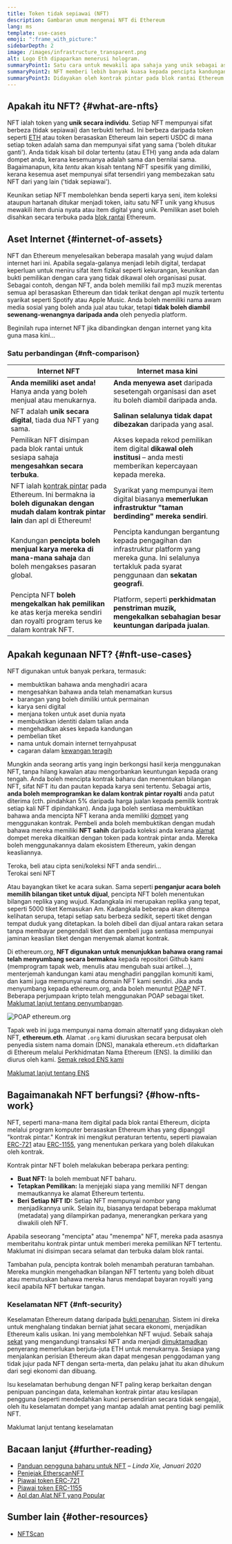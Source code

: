 ```yaml
---
title: Token tidak sepiawai (NFT)
description: Gambaran umum mengenai NFT di Ethereum
lang: ms
template: use-cases
emoji: ":frame_with_picture:"
sidebarDepth: 2
image: /images/infrastructure_transparent.png
alt: Logo Eth dipaparkan menerusi hologram.
summaryPoint1: Satu cara untuk mewakili apa sahaja yang unik sebagai aset berasaskan Ethereum.
summaryPoint2: NFT memberi lebih banyak kuasa kepada pencipta kandungan dari sebelum ini.
summaryPoint3: Didayakan oleh kontrak pintar pada blok rantai Ethereum.
---
```


## Apakah itu NFT? {#what-are-nfts}

NFT ialah token yang **unik secara individu**. Setiap NFT mempunyai sifat berbeza (tidak sepiawai) dan terbukti terhad. Ini berbeza daripada token seperti [ETH](/glossary/#ether) atau token berasaskan Ethereum lain seperti USDC di mana setiap token adalah sama dan mempunyai sifat yang sama ('boleh ditukar ganti'). Anda tidak kisah bil dolar tertentu (atau ETH) yang anda ada dalam dompet anda, kerana kesemuanya adalah sama dan bernilai sama. Bagaimanapun, kita _tentu_ akan kisah tentang NFT spesifik yang dimiliki, kerana kesemua aset mempunyai sifat tersendiri yang membezakan satu NFT dari yang lain ('tidak sepiawai').

Keunikan setiap NFT membolehkan benda seperti karya seni, item koleksi ataupun hartanah ditukar menjadi token, iaitu satu NFT unik yang khusus mewakili item dunia nyata atau item digital yang unik. Pemilikan aset boleh disahkan secara terbuka pada [blok rantai](/glossary/#blockchain) Ethereum.

<YouTube id="Xdkkux6OxfM" />

## Aset Internet {#internet-of-assets}

NFT dan Ethereum menyelesaikan beberapa masalah yang wujud dalam internet hari ini. Apabila segala-galanya menjadi lebih digital, terdapat keperluan untuk meniru sifat item fizikal seperti kekurangan, keunikan dan bukti pemilikan dengan cara yang tidak dikawal oleh organisasi pusat. Sebagai contoh, dengan NFT, anda boleh memiliki fail mp3 muzik merentas semua apl berasaskan Ethereum dan tidak terikat dengan apl muzik tertentu syarikat seperti Spotify atau Apple Music. Anda boleh memiliki nama awam media sosial yang boleh anda jual atau tukar, tetapi **tidak boleh diambil sewenang-wenangnya daripada anda** oleh penyedia platform.

Beginilah rupa internet NFT jika dibandingkan dengan internet yang kita guna masa kini...

### Satu perbandingan {#nft-comparison}

| Internet NFT                                                                                                                                                         | Internet masa kini                                                                                                                                                    |
| -------------------------------------------------------------------------------------------------------------------------------------------------------------------- | --------------------------------------------------------------------------------------------------------------------------------------------------------------------- |
| **Anda memiliki aset anda!** Hanya anda yang boleh menjual atau menukarnya.                                                                                          | **Anda menyewa aset** daripada sesetengah organisasi dan aset itu boleh diambil daripada anda.                                                                        |
| NFT adalah **unik secara digital**, tiada dua NFT yang sama.                                                                                                         | **Salinan selalunya tidak dapat dibezakan** daripada yang asal.                                                                                                       |
| Pemilikan NFT disimpan pada blok rantai untuk sesiapa sahaja **mengesahkan secara terbuka**.                                                                         | Akses kepada rekod pemilikan item digital **dikawal oleh institusi** – anda mesti memberikan kepercayaan kepada mereka.                                               |
| NFT ialah [kontrak pintar](/glossary/#smart-contract) pada Ethereum. Ini bermakna ia **boleh digunakan dengan mudah dalam kontrak pintar lain** dan apl di Ethereum! | Syarikat yang mempunyai item digital biasanya **memerlukan infrastruktur "taman berdinding" mereka sendiri**.                                                         |
| Kandungan **pencipta boleh menjual karya mereka di mana-mana sahaja** dan boleh mengakses pasaran global.                                                            | Pencipta kandungan bergantung kepada pengagihan dan infrastruktur platform yang mereka guna. Ini selalunya tertakluk pada syarat penggunaan dan **sekatan geografi**. |
| Pencipta NFT **boleh mengekalkan hak pemilikan** ke atas kerja mereka sendiri dan royalti program terus ke dalam kontrak NFT.                                        | Platform, seperti **perkhidmatan penstriman muzik, mengekalkan sebahagian besar keuntungan daripada jualan**.                                                         |

## Apakah kegunaan NFT? {#nft-use-cases}

NFT digunakan untuk banyak perkara, termasuk:

- membuktikan bahawa anda menghadiri acara
- mengesahkan bahawa anda telah menamatkan kursus
- barangan yang boleh dimiliki untuk permainan
- karya seni digital
- menjana token untuk aset dunia nyata
- membuktikan identiti dalam talian anda
- mengehadkan akses kepada kandungan
- pembelian tiket
- nama untuk domain internet ternyahpusat
- cagaran dalam [kewangan teragih](/glossary/#defi)

Mungkin anda seorang artis yang ingin berkongsi hasil kerja menggunakan NFT, tanpa hilang kawalan atau mengorbankan keuntungan kepada orang tengah. Anda boleh mencipta kontrak baharu dan menentukan bilangan NFT, sifat NFT itu dan pautan kepada karya seni tertentu. Sebagai artis, **anda boleh memprogramkan ke dalam kontrak pintar royalti** anda patut diterima (cth. pindahkan 5% daripada harga jualan kepada pemilik kontrak setiap kali NFT dipindahkan). Anda juga boleh sentiasa membuktikan bahawa anda mencipta NFT kerana anda memiliki [dompet](/glossary/#wallet) yang menggunakan kontrak. Pembeli anda boleh membuktikan dengan mudah bahawa mereka memiliki **NFT sahih** daripada koleksi anda kerana [alamat](/glossary/#address) dompet mereka dikaitkan dengan token pada kontrak pintar anda. Mereka boleh menggunakannya dalam ekosistem Ethereum, yakin dengan keasliannya.

<InfoBanner shouldSpaceBetween emoji=":eyes:" mt="8">
  <div>Teroka, beli atau cipta seni/koleksi NFT anda sendiri...</div>
  <ButtonLink href="/dapps/?category=collectibles#explore">
    Terokai seni NFT
  </ButtonLink>
</InfoBanner>

Atau bayangkan tiket ke acara sukan. Sama seperti **penganjur acara boleh memilih bilangan tiket untuk dijual**, pencipta NFT boleh menentukan bilangan replika yang wujud. Kadangkala ini merupakan replika yang tepat, seperti 5000 tiket Kemasukan Am. Kadangkala beberapa akan ditempa kelihatan serupa, tetapi setiap satu berbeza sedikit, seperti tiket dengan tempat duduk yang ditetapkan. Ia boleh dibeli dan dijual antara rakan setara tanpa membayar pengendali tiket dan pembeli juga sentiasa mempunyai jaminan keaslian tiket dengan menyemak alamat kontrak.

Di ethereum.org, **NFT digunakan untuk menunjukkan bahawa orang ramai telah menyumbang secara bermakna** kepada repositori Github kami (memprogram tapak web, menulis atau mengubah suai artikel...), menterjemah kandungan kami atau menghadiri panggilan komuniti kami, dan kami juga mempunyai nama domain NFT kami sendiri. Jika anda menyumbang kepada ethereum.org, anda boleh menuntut [POAP](/glossary/#poap) NFT. Beberapa perjumpaan kripto telah menggunakan POAP sebagai tiket. [Maklumat lanjut tentang penyumbangan](/contributing/#poap).

![POAP ethereum.org](./poap.png)

Tapak web ini juga mempunyai nama domain alternatif yang didayakan oleh NFT, **ethereum.eth**. Alamat `.org` kami diuruskan secara berpusat oleh penyedia sistem nama domain (DNS), manakala ethereum`.eth` didaftarkan di Ethereum melalui Perkhidmatan Nama Ethereum (ENS). Ia dimiliki dan diurus oleh kami. [Semak rekod ENS kami](https://app.ens.domains/name/ethereum.eth)

[Maklumat lanjut tentang ENS](https://app.ens.domains)

<Divider />

## Bagaimanakah NFT berfungsi? {#how-nfts-work}

NFT, seperti mana-mana item digital pada blok rantai Ethereum, dicipta melalui program komputer berasaskan Ethereum khas yang dipanggil "kontrak pintar." Kontrak ini mengikut peraturan tertentu, seperti piawaian [ERC-721](/glossary/#erc-721) atau [ERC-1155](/glossary/#erc-1155), yang menentukan perkara yang boleh dilakukan oleh kontrak.

Kontrak pintar NFT boleh melakukan beberapa perkara penting:

- **Buat NFT:** Ia boleh membuat NFT baharu.
- **Tetapkan Pemilikan:** Ia menjejaki siapa yang memiliki NFT dengan memautkannya ke alamat Ethereum tertentu.
- **Beri Setiap NFT ID:** Setiap NFT mempunyai nombor yang menjadikannya unik. Selain itu, biasanya terdapat beberapa maklumat (metadata) yang dilampirkan padanya, menerangkan perkara yang diwakili oleh NFT.

Apabila seseorang "mencipta" atau "menempa" NFT, mereka pada asasnya memberitahu kontrak pintar untuk memberi mereka pemilikan NFT tertentu. Maklumat ini disimpan secara selamat dan terbuka dalam blok rantai.

Tambahan pula, pencipta kontrak boleh menambah peraturan tambahan. Mereka mungkin mengehadkan bilangan NFT tertentu yang boleh dibuat atau memutuskan bahawa mereka harus mendapat bayaran royalti yang kecil apabila NFT bertukar tangan.

### Keselamatan NFT {#nft-security}

Keselamatan Ethereum datang daripada [bukti penaruhan](/glossary/#pos). Sistem ini direka untuk menghalang tindakan berniat jahat secara ekonomi, menjadikan Ethereum kalis usikan. Ini yang membolehkan NFT wujud. Sebaik sahaja [sekat](/glossary/#block) yang mengandungi transaksi NFT anda menjadi [dimuktamadkan](/glossary/#finality) penyerang memerlukan berjuta-juta ETH untuk menukarnya. Sesiapa yang menjalankan perisian Ethereum akan dapat mengesan penggodaman yang tidak jujur pada NFT dengan serta-merta, dan pelaku jahat itu akan dihukum dari segi ekonomi dan dibuang.

Isu keselamatan berhubung dengan NFT paling kerap berkaitan dengan penipuan pancingan data, kelemahan kontrak pintar atau kesilapan pengguna (seperti mendedahkan kunci persendirian secara tidak sengaja), oleh itu keselamatan dompet yang mantap adalah amat penting bagi pemilik NFT.

<ButtonLink href="/security/">
  Maklumat lanjut tentang keselamatan
</ButtonLink>

## Bacaan lanjut {#further-reading}

- [Panduan pengguna baharu untuk NFT](https://linda.mirror.xyz/df649d61efb92c910464a4e74ae213c4cab150b9cbcc4b7fb6090fc77881a95d) – _Linda Xie, Januari 2020_
- [Penjejak EtherscanNFT](https://etherscan.io/nft-top-contracts)
- [Piawai token ERC-721](/developers/docs/standards/tokens/erc-721/)
- [Piawai token ERC-1155](/developers/docs/standards/tokens/erc-1155/)
- [Apl dan Alat NFT yang Popular](https://www.ethereum-ecosystem.com/blockchains/ethereum/nfts)

## Sumber lain {#other-resources}

- [NFTScan](https://nftscan.com/)

<Divider />

<QuizWidget quizKey="nfts" />
